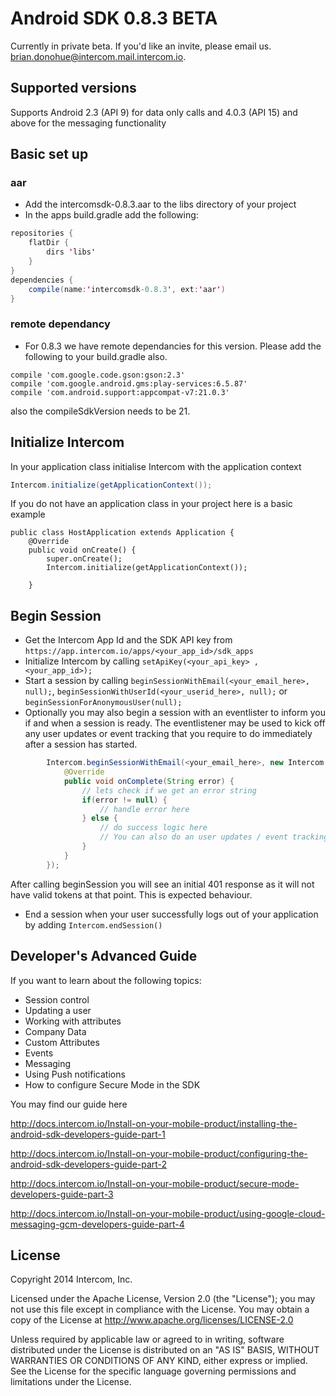 # Android SDK 0.8.3 BETA

Currently in private beta. If you'd like an invite, please email us. brian.donohue@intercom.mail.intercom.io.

## Supported versions
Supports Android 2.3 (API 9) for data only calls and 4.0.3 (API 15) and above for the messaging functionality



## Basic set up

### aar
- Add the intercomsdk-0.8.3.aar to the libs directory of your project
- In the apps build.gradle add the following:

```Java
repositories {
    flatDir {
        dirs 'libs'
    }
}
dependencies {
    compile(name:'intercomsdk-0.8.3', ext:'aar')
}
```

### remote dependancy

- For 0.8.3 we have remote dependancies for this version. Please add the following to your build.gradle also.

```
compile 'com.google.code.gson:gson:2.3'
compile 'com.google.android.gms:play-services:6.5.87'
compile 'com.android.support:appcompat-v7:21.0.3'
```

also the compileSdkVersion needs to be 21.

## Initialize Intercom 

In your application class initialise Intercom with the application context

```Java
Intercom.initialize(getApplicationContext());
```

If you do not have an application class in your project here is a basic example

```
public class HostApplication extends Application {
    @Override
    public void onCreate() {
        super.onCreate();
        Intercom.initialize(getApplicationContext());

    }
```


## Begin Session
- Get the Intercom App Id and the SDK API key from `https://app.intercom.io/apps/<your_app_id>/sdk_apps`
- Initialize Intercom by calling `setApiKey(<your_api_key> ,<your_app_id>);` 
- Start a session by calling `beginSessionWithEmail(<your_email_here>, null);`, `beginSessionWithUserId(<your_userid_here>, null);` or `beginSessionForAnonymousUser(null);`
- Optionally you may also begin a session with an eventlister to inform you if and when a session is ready. The eventlistener may be used to kick off any user updates or event tracking that you require to do immediately after a session has started.
```Java
        Intercom.beginSessionWithEmail(<your_email_here>, new Intercom.IntercomEventListener() {
            @Override
            public void onComplete(String error) {
                // lets check if we get an error string
                if(error != null) {
                    // handle error here
                } else {
                    // do success logic here
                    // You can also do an user updates / event tracking from here as you are sure that the session has started at this point
                }
            }
        });
```

After calling beginSession you will see an initial 401 response as it will not have valid tokens at that point. This is expected behaviour. 

- End a session when your user successfully logs out of your application by adding
    `Intercom.endSession()`

## Developer's Advanced Guide

If you want to learn about the following topics:

- Session control
- Updating a user
- Working with attributes
- Company Data
- Custom Attributes
- Events
- Messaging
- Using Push notifications
- How to configure Secure Mode in the SDK

You may find our guide here

http://docs.intercom.io/Install-on-your-mobile-product/installing-the-android-sdk-developers-guide-part-1
 
 http://docs.intercom.io/Install-on-your-mobile-product/configuring-the-android-sdk-developers-guide-part-2
 
 http://docs.intercom.io/Install-on-your-mobile-product/secure-mode-developers-guide-part-3

http://docs.intercom.io/Install-on-your-mobile-product/using-google-cloud-messaging-gcm-developers-guide-part-4

## License
Copyright 2014 Intercom, Inc.

Licensed under the Apache License, Version 2.0 (the "License"); you may not use this file except in compliance with the License.
You may obtain a copy of the License at http://www.apache.org/licenses/LICENSE-2.0

Unless required by applicable law or agreed to in writing, software distributed under the License is distributed on an "AS IS" BASIS, WITHOUT WARRANTIES OR CONDITIONS OF ANY KIND, either express or implied. See the License for the specific language governing permissions and limitations under the License.
